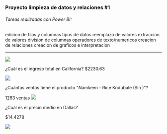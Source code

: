 ### Proyecto limpieza de datos y relaciones #1

######  Tareas realizadas con Power BI:
edicion de filas y columnas
tipos de datos
reemplazo de valores
extraccion de valores 
division de columnas
operadores de texto/numericos
creacion de relaciones 
creacion de graficos e interpretacion

-----------------------------------------------------------------------------------
![ ](http://imgfz.com/i/VXEtiN5.png)

¿Cuál es el ingreso total en California?
$2230.63

![ ](http://imgfz.com/i/93MSvYK.png)


¿Cuántas ventas tiene el producto "Namkeen - Rice Kodubale (Sln )"?

1263 ventas
![ ](http://imgfz.com/i/3mL2Krj.png)

¿Cuál es el precio medio en Dallas?

$14.4278

![ ](http://imgfz.com/i/IpDyRur.png)
